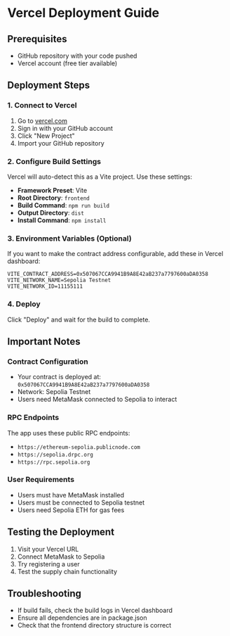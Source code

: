 # Vercel Deployment Guide

## Prerequisites
- GitHub repository with your code pushed
- Vercel account (free tier available)

## Deployment Steps

### 1. Connect to Vercel
1. Go to [vercel.com](https://vercel.com)
2. Sign in with your GitHub account
3. Click "New Project"
4. Import your GitHub repository

### 2. Configure Build Settings
Vercel will auto-detect this as a Vite project. Use these settings:

- **Framework Preset**: Vite
- **Root Directory**: `frontend`
- **Build Command**: `npm run build`
- **Output Directory**: `dist`
- **Install Command**: `npm install`

### 3. Environment Variables (Optional)
If you want to make the contract address configurable, add these in Vercel dashboard:

```
VITE_CONTRACT_ADDRESS=0x507067CCA9941B9A8E42aB237a7797600aDA0358
VITE_NETWORK_NAME=Sepolia Testnet
VITE_NETWORK_ID=11155111
```

### 4. Deploy
Click "Deploy" and wait for the build to complete.

## Important Notes

### Contract Configuration
- Your contract is deployed at: `0x507067CCA9941B9A8E42aB237a7797600aDA0358`
- Network: Sepolia Testnet
- Users need MetaMask connected to Sepolia to interact

### RPC Endpoints
The app uses these public RPC endpoints:
- `https://ethereum-sepolia.publicnode.com`
- `https://sepolia.drpc.org`
- `https://rpc.sepolia.org`

### User Requirements
- Users must have MetaMask installed
- Users must be connected to Sepolia testnet
- Users need Sepolia ETH for gas fees

## Testing the Deployment
1. Visit your Vercel URL
2. Connect MetaMask to Sepolia
3. Try registering a user
4. Test the supply chain functionality

## Troubleshooting
- If build fails, check the build logs in Vercel dashboard
- Ensure all dependencies are in package.json
- Check that the frontend directory structure is correct
